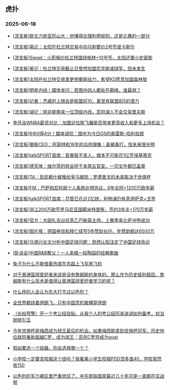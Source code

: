 ## 虎扑 
### 2025-06-18

+ [[流言板]欧文力挺亚历山大：他懂得合理利用规则，这是比赛的一部分](https://bbs.hupu.com/633278703.html)

+ [[流言板]美记：太阳在杜兰特交易中向马刺要价2号签或卡斯尔](https://bbs.hupu.com/633278264.html)

+ [[流言板]Siegel：火箭报价杜兰特围绕格林+10号签，太阳还要小史密斯](https://bbs.hupu.com/633279077.html)

+ [[流言板]美记：杜兰特交易截止日曾想加盟尼克斯或绿军，但未发生](https://bbs.hupu.com/633278641.html)

+ [[流言板]太阳在杜兰特交易里更想要即战力，希望KD愿意加盟森林狼](https://bbs.hupu.com/633278396.html)

+ [[流言板]明星内线！媒体发问：若图中四人都处在巅峰，谁最弱？](https://bbs.hupu.com/633276571.html)

+ [[流言板]记者：杰威的上限会是联盟前10，甚至有联盟前5的潜力](https://bbs.hupu.com/633276056.html)

+ [[流言板]湖记：除非能换来一位顶级内线，否则湖人不会交易里夫斯](https://bbs.hupu.com/633279483.html)

+ [李月汝WNBA薪资对比：加盟达拉斯飞翼能否带来更高收入和更多上场机会？](https://bbs.hupu.com/633277101.html)

+ [[流言板]6中0得4分！媒体调侃：图中为今日G5的泰雷斯-哈利伯顿](https://bbs.hupu.com/633276625.html)

+ [[流言板]曼联CEO：阿莫林和16年的瓜帅很像；虽被毒打，但未来很光明](https://bbs.hupu.com/633272768.html)

+ [[流言板]talkSPORT首席：若曼联不卖人，根本不可能花1亿签埃基蒂克](https://bbs.hupu.com/633276920.html)

+ [[流言板]德天体：维尔茨的转会将于本周五官宣，一切文件都已盖章](https://bbs.hupu.com/633274766.html)

+ [[流言板]TA：哲凯赖什被推给皇马被拒；罗德里戈的未来取决于世俱杯](https://bbs.hupu.com/633273745.html)

+ [[流言板]FM：巴萨和尼科就个人条款达预协议，6年合同+1200万欧年薪](https://bbs.hupu.com/633275837.html)

+ [[流言板]talkSPORT首席：尽管已花近2亿镑，利物浦仍有意伊萨克+戈登](https://bbs.hupu.com/633276824.html)

+ [[流言板]浙江200万欧签罗马尼亚国脚米特里察，签约3年半+170万年薪](https://bbs.hupu.com/633278012.html)

+ [[流言板]官方：大因扎吉出任意乙巴勒莫主帅，上赛季率比萨冲甲成功](https://bbs.hupu.com/633275933.html)

+ [[流言板]图片报：德国电信和拜仁续签5年赞助长约，年赞助额达6500万](https://bbs.hupu.com/633276077.html)

+ [[流言板]马德兴长文分析中国足球问题：思想认知注定了中国足球命运](https://bbs.hupu.com/633272565.html)

+ [[卧谈会]中国R&amp;B教父！一人来唱一段陶喆的经典歌曲](https://bbs.hupu.com/633277553.html)

+ [兔子为什么不能借着热度在苏超上飞军用飞机 ](https://bbs.hupu.com/633276880.html)

+ [对于普通篮球爱好者来说是没有詹姆斯的身体的、那么作为历史级别超巨、詹姆斯有什么技术是值得让普通篮球爱好者学习的呢？](https://bbs.hupu.com/633276396.html)

+ [什么样的人会认为东大打不过以色列？](https://bbs.hupu.com/633276650.html)

+ [全世界都绕着伊朗飞，只有中国货机敢横穿伊朗](https://bbs.hupu.com/633277775.html)

+ [（长帖预警）开一个考公经验贴，从我个人的考公经历来讲讲如何备考，权当抛砖引玉](https://bbs.hupu.com/633278063.html)

+ [今年世俱杯是梅西成为球王最后的机会。如果梅西能拿到世俱杯冠军，历史地位就将重新超越C罗，成为球王；否则C罗将成为goat](https://bbs.hupu.com/633276955.html)

+ [假如要选一个结婚，你会选择哪一个？](https://bbs.hupu.com/633277077.html)

+ [小学校一定要贪校服这个钱吗？我看某小学生校服PDD顶多值40，学校竟然收150](https://bbs.hupu.com/633276469.html)

+ [以色列的军力被区里严重低估了，中东那些国家最近几十年可是一直都在实战啊](https://bbs.hupu.com/633278387.html)

